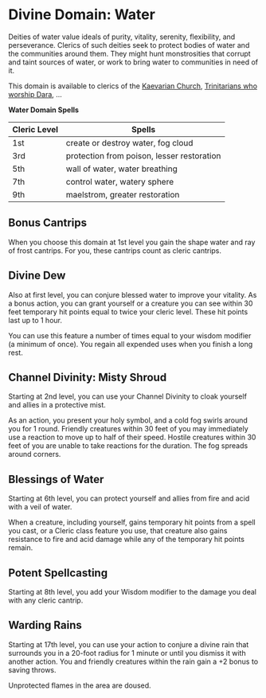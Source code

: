# Divine Domain: Water
Deities of water value ideals of purity, vitality, serenity, flexibility, and perseverance. Clerics of such deities seek to protect bodies of water and the communities around them. They might hunt monstrosities that corrupt and taint sources of water, or work to bring water to communities in need of it.

This domain is available to clerics of the [Kaevarian Church](../../Religions/KaevarianChurch.md), [Trinitarians who worship Dara](../../Religions/Trinitarian.md#dara), ...

**Water Domain Spells**

Cleric Level | Spells
------------ | ---------
1st | create or destroy water, fog cloud
3rd | protection from poison, lesser restoration
5th | wall of water, water breathing
7th | control water, watery sphere
9th | maelstrom, greater restoration

## Bonus Cantrips
When you choose this domain at 1st level you gain the shape water and ray of frost cantrips. For you, these cantrips count as cleric cantrips.

## Divine Dew
Also at first level, you can conjure blessed water to improve your vitality. As a bonus action, you can grant yourself or a creature you can see within 30 feet temporary hit points equal to twice your cleric level. These hit points last up to 1 hour.

You can use this feature a number of times equal to your wisdom modifier (a minimum of once). You regain all expended uses when you finish a long rest.

## Channel Divinity: Misty Shroud
Starting at 2nd level, you can use your Channel Divinity to cloak yourself and allies in a protective mist.

As an action, you present your holy symbol, and a cold fog swirls around you for 1 round. Friendly creatures within 30 feet of you may immediately use a reaction to move up to half of their speed. Hostile creatures within 30 feet of you are unable to take reactions for the duration. The fog spreads around corners.

## Blessings of Water
Starting at 6th level, you can protect yourself and allies from fire and acid with a veil of water.

When a creature, including yourself, gains temporary hit points from a spell you cast, or a Cleric class feature you use, that creature also gains resistance to fire and acid damage while any of the temporary hit points remain.

## Potent Spellcasting
Starting at 8th level, you add your Wisdom modifier to the damage you deal with any cleric cantrip.

## Warding Rains
Starting at 17th level, you can use your action to conjure a divine rain that surrounds you in a 20-foot radius for 1 minute or until you dismiss it with another action. You and friendly creatures within the rain gain a +2 bonus to saving throws.

Unprotected flames in the area are doused.